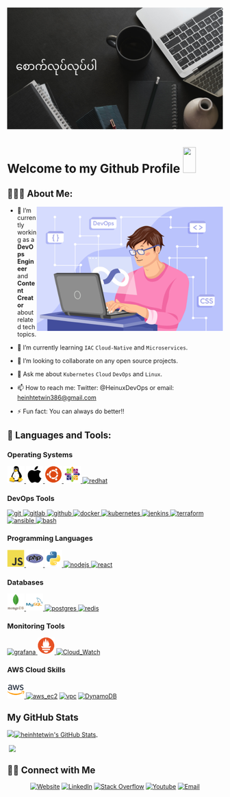 ![](https://raw.githubusercontent.com/heinhtetwin/heinhtetwin/master/GitHub_Cover.png)
<h1 align="left">Welcome to my Github Profile <img src="https://raw.githubusercontent.com/zluvsand/zluvsand/master/wave.gif" width="30px" height="60px"> </h1>

## 👨🏻‍💻 About Me:

<img  src="./devops.jpg" height="290px" align="right" />

- 🔭 I’m currently working as a **DevOps Engineer** and **Content Creator** about related tech topics.
- 🌱 I’m currently learning `IAC` `Cloud-Native` and `Microservices`.
- 👯 I’m looking to collaborate on any open source projects.
- 💬 Ask me about `Kubernetes` `Cloud` `DevOps` and `Linux`.
- 📫 How to reach me: Twitter: @HeinuxDevOps or email: heinhtetwin386@gmail.com
- ⚡ Fun fact: You can always do better!!

  </p>
  </div>
  
## 🧰 Languages and Tools:

### Operating Systems 
<p align="left">
<a href="https://www.linux.org/" target="_blank" rel="noreferrer"> <img src="https://raw.githubusercontent.com/devicons/devicon/master/icons/linux/linux-original.svg" alt="linux" width="40" height="40"/>
<a href="https://www.apple.com" target="_blank" rel="noreferrer"> <img src="https://raw.githubusercontent.com/devicons/devicon/master/icons/apple/apple-original.svg" alt="apple" width="40" height="40"/>
<a href="https://www.ubuntu.com" target="_blank" rel="noreferrer"> <img src="https://raw.githubusercontent.com/devicons/devicon/master/icons/ubuntu/ubuntu-plain.svg" alt="ubuntu" width="40" height="40"/>
<a href="https://www.centos.org" target="_blank" rel="noreferrer"> <img src="https://raw.githubusercontent.com/devicons/devicon/master/icons/centos/centos-original.svg" alt="centos" width="40" height="40"/> 
<a href="https://developers.redhat.com/products/rhel/download" target="_blank" rel="noreferrer"> <img src="https://cdn.jsdelivr.net/gh/devicons/devicon/icons/redhat/redhat-original.svg" alt="redhat" width="40" height="40"/> </a>

### DevOps Tools
<a href="https://git-scm.com/" target="_blank" rel="noreferrer"> <img src="https://www.vectorlogo.zone/logos/git-scm/git-scm-icon.svg" alt="git" width="40" height="40"/> </a>
<a href="https://gitlab.com" target="_blank" rel="noreferrer"> <img src="https://cdn.jsdelivr.net/gh/devicons/devicon/icons/gitlab/gitlab-original-wordmark.svg" alt="gitlab" width="40" height="40"/> </a>
<a href="https://github.com" target="_blank" rel="noreferrer"> <img src="https://cdn.jsdelivr.net/gh/devicons/devicon/icons/github/github-original.svg" alt="github" width="40" height="40"/> </a>
<a href="https://www.docker.com/" target="_blank" rel="noreferrer"> <img src="https://cdn.jsdelivr.net/gh/devicons/devicon/icons/docker/docker-original-wordmark.svg" alt="docker" width="40" height="40"/> </a> 
<a href="https://kubernetes.io" target="_blank" rel="noreferrer"> <img src="https://www.vectorlogo.zone/logos/kubernetes/kubernetes-icon.svg" alt="kubernetes" width="40" height="40"/> </a>
<a href="https://www.jenkins.io" target="_blank" rel="noreferrer"> <img src="https://www.vectorlogo.zone/logos/jenkins/jenkins-icon.svg" alt="jenkins" width="40" height="40"/> </a> 
<a href="https://www.terraform.io" target="_blank" rel="noreferrer"> <img src="https://cdn.jsdelivr.net/gh/devicons/devicon/icons/terraform/terraform-original-wordmark.svg" alt="terraform" width="40" height="40"/> </a>
<a href="https://docs.ansible.com/ansible/latest/index.html" target="_blank" rel="noreferrer"> <img src="https://cdn.jsdelivr.net/gh/devicons/devicon/icons/ansible/ansible-plain.svg" alt="ansible" width="40" height="40"/> </a>
<a href="https://www.gnu.org/software/bash/" target="_blank" rel="noreferrer"> <img src="https://www.vectorlogo.zone/logos/gnu_bash/gnu_bash-icon.svg" alt="bash" width="40" height="40"/> </a>

### Programming Languages
<a href="https://developer.mozilla.org/en-US/docs/Web/JavaScript" target="_blank" rel="noreferrer"> <img src="https://raw.githubusercontent.com/devicons/devicon/master/icons/javascript/javascript-original.svg" alt="javascript" width="40" height="40"/> </a>
<a href="https://www.php.net" target="_blank" rel="noreferrer"> <img src="https://raw.githubusercontent.com/devicons/devicon/master/icons/php/php-original.svg" alt="php" width="40" height="40"/> </a> 
<a href="https://www.python.org" target="_blank" rel="noreferrer"> <img src="https://raw.githubusercontent.com/devicons/devicon/master/icons/python/python-original.svg" alt="python" width="40" height="40"/> </a>
<a href="https://nodejs.org/en/docs" target="_blank" rel="noreferrer"> <img src="https://cdn.jsdelivr.net/gh/devicons/devicon/icons/nodejs/nodejs-original-wordmark.svg" alt="nodejs" width="40" height="40"/> </a>
<a href="https://reactjs.org" target="_blank" rel="noreferrer"> <img src="https://cdn.jsdelivr.net/gh/devicons/devicon/icons/react/react-original.svg" alt="react" width="40" height="40"/> </a>

### Databases
<a href="https://www.mongodb.com/" target="_blank" rel="noreferrer"> <img src="https://raw.githubusercontent.com/devicons/devicon/master/icons/mongodb/mongodb-original-wordmark.svg" alt="mongodb" width="40" height="40"/> </a> 
<a href="https://www.mysql.com/" target="_blank" rel="noreferrer"> <img src="https://raw.githubusercontent.com/devicons/devicon/master/icons/mysql/mysql-original-wordmark.svg" alt="mysql" width="40" height="40"/> </a>
<a href="https://www.postgresql.org/" target="_blank" rel="noreferrer"> <img src="https://cdn.jsdelivr.net/gh/devicons/devicon/icons/postgresql/postgresql-original-wordmark.svg" alt="postgres" width="40" height="40"/> </a>
<a href="https://redis.io/" target="_blank" rel="noreferrer"> <img src="https://cdn.jsdelivr.net/gh/devicons/devicon/icons/redis/redis-original-wordmark.svg" alt="redis" width="40" height="40"/> </a>


### Monitoring Tools
<a href="https://grafana.com" target="_blank" rel="noreferrer"> <img src="https://www.vectorlogo.zone/logos/grafana/grafana-icon.svg" alt="grafana" width="40" height="40"/> </a>
<a href="https://prometheus.io" target="_blank" rel="noreferrer"> <img src="https://raw.githubusercontent.com/devicons/devicon/master/icons/prometheus/prometheus-original.svg" alt="prometheus" width="40" height="40"/> </a>
<a href="https://aws.amazon.com" target="_blank" rel="noreferrer"> <img src="https://cdn2.iconfinder.com/data/icons/amazon-aws-stencils/100/Deployment__Management_copy_CloudWatch_Alarm-128.png" alt="Cloud_Watch" width="40" height="40"/></a>

### AWS Cloud Skills
<a href="https://aws.amazon.com" target="_blank" rel="noreferrer"> <img src="https://raw.githubusercontent.com/devicons/devicon/master/icons/amazonwebservices/amazonwebservices-original-wordmark.svg" alt="aws" width="40" height="40"/> </a>
<a href="https://aws.amazon.com" target="_blank" rel="noreferrer"> <img src="https://cdn2.iconfinder.com/data/icons/amazon-aws-stencils/100/Compute__Networking_copy_Amazon_EC2---128.png" alt="aws_ec2"
width="40" height="40"/></a></a>
<a href="https://aws.amazon.com" target="_blank" rel="noreferrer"> <img src="https://cdn2.iconfinder.com/data/icons/amazon-aws-stencils/100/Non-Service_Specific_copy_Virtual_Private_CLoud_-128.png" alt="vpc" width="40" height="40"/></a> 
<a href="https://aws.amazon.com" target="_blank" rel="noreferrer"> <img src="https://cdn2.iconfinder.com/data/icons/amazon-aws-stencils/100/Database_copy_DynamoDB-128.png" alt="DynamoDB" width="40" height="40"/></a>

## My GitHub Stats

<p>
<a href="https://awesome-github-stats.azurewebsites.net/index.html??cardType=octocat&theme=github&preferLogin=false&Ring=DDA84B&Background=CFDDC0">    <img  align="center" alt="heinhtetwin's GitHub Stats" src="https://awesome-github-stats.azurewebsites.net/user-stats/heinhtetwin?cardType=octocat&theme=github&preferLogin=false&Ring=DDA84B&Background=CFDDC0" /> </a>
&nbsp;<img align="left" src="https://github-readme-stats.vercel.app/api/top-langs?username=heinhtetwin&layout=compact&Background=CFDDC0"/>

&nbsp;<img align="center" src="https://github-readme-streak-stats.herokuapp.com/?user=heinhtetwin"/>
</p>

## 🤝🏻 Connect with Me 

<p align="center">
<a href="https://portfolio.heinhtetwin.com" target="_blank"><img alt="Website" src="https://img.shields.io/badge/Website-www.heinhtetwin.com-blue?style=flat&logo=google-chrome"></a>
<a href="https://www.linkedin.com/in/hein-htet-win/" target="_blank"><img alt="LinkedIn" src="https://img.shields.io/badge/LinkedIn-%40heinhtetwin-blue?style=flat&logo=linkedin"></a>
<a href="https://twitter.com/HeinuxDevOps" target="_blank"><img alt="Stack Overflow" src="https://img.shields.io/twitter/follow/HeinuxDevOps?style=social"></a>
<a href="https://www.youtube.com/@learningwithheinux"><img alt="Youtube" src="https://img.shields.io/badge/Youtube-%40learningwithheinux-red?style=social&logo=youtube"></a>
<a href="mailto:heinhtetwin386@gmail.com"><img alt="Email" src="https://img.shields.io/badge/Email-heinhtetwin386%40gmail.com-blue?style=social&logo=gmail"></a>
</p>
